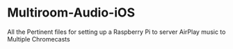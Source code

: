 # Multiroom-Audio-iOS
All the Pertinent files for setting up a Raspberry Pi to server AirPlay music to Multiple Chromecasts
